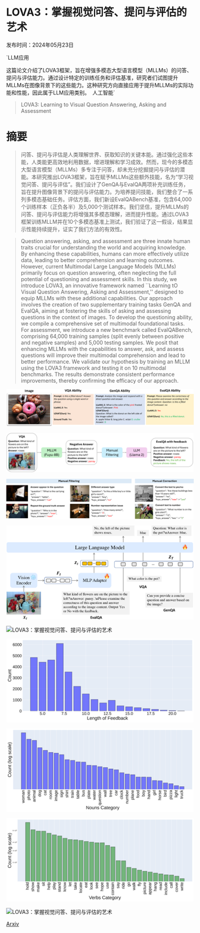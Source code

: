 # LOVA3：掌握视觉问答、提问与评估的艺术

发布时间：2024年05月23日

`LLM应用

这篇论文介绍了LOVA3框架，旨在增强多模态大型语言模型（MLLMs）的问答、提问与评估能力。通过设计特定的训练任务和评估基准，研究者们试图提升MLLMs在图像背景下的这些能力。这种研究方向直接应用于提升MLLMs的实际功能和性能，因此属于LLM应用类别。` `人工智能`

> LOVA3: Learning to Visual Question Answering, Asking and Assessment

# 摘要

> 问答、提问与评估是人类理解世界、获取知识的关键本能。通过强化这些本能，人类能更高效地利用数据，增进理解和学习成效。然而，现今的多模态大型语言模型（MLLMs）多专注于问答，却未充分挖掘提问与评估的潜能。本研究推出LOVA3框架，旨在赋予MLLMs这些额外技能，名为“学习视觉问答、提问与评估”。我们设计了GenQA与EvalQA两项补充训练任务，旨在提升图像背景下的提问与评估能力。为培养提问技能，我们整合了一系列多模态基础任务。评估方面，我们新设EvalQABench基准，包含64,000个训练样本（正负各半）及5,000个测试样本。我们坚信，提升MLLMs的问答、提问与评估能力将增强其多模态理解，进而提升性能。通过LOVA3框架训练MLLM并在10个多模态基准上测试，我们验证了这一假设，结果显示性能持续提升，证实了我们方法的有效性。

> Question answering, asking, and assessment are three innate human traits crucial for understanding the world and acquiring knowledge. By enhancing these capabilities, humans can more effectively utilize data, leading to better comprehension and learning outcomes. However, current Multimodal Large Language Models (MLLMs) primarily focus on question answering, often neglecting the full potential of questioning and assessment skills. In this study, we introduce LOVA3, an innovative framework named ``Learning tO Visual Question Answering, Asking and Assessment,'' designed to equip MLLMs with these additional capabilities. Our approach involves the creation of two supplementary training tasks GenQA and EvalQA, aiming at fostering the skills of asking and assessing questions in the context of images. To develop the questioning ability, we compile a comprehensive set of multimodal foundational tasks. For assessment, we introduce a new benchmark called EvalQABench, comprising 64,000 training samples (split evenly between positive and negative samples) and 5,000 testing samples. We posit that enhancing MLLMs with the capabilities to answer, ask, and assess questions will improve their multimodal comprehension and lead to better performance. We validate our hypothesis by training an MLLM using the LOVA3 framework and testing it on 10 multimodal benchmarks. The results demonstrate consistent performance improvements, thereby confirming the efficacy of our approach.

![LOVA3：掌握视觉问答、提问与评估的艺术](../../../paper_images/2405.14974/x1.png)

![LOVA3：掌握视觉问答、提问与评估的艺术](../../../paper_images/2405.14974/x2.png)

![LOVA3：掌握视觉问答、提问与评估的艺术](../../../paper_images/2405.14974/x3.png)

![LOVA3：掌握视觉问答、提问与评估的艺术](../../../paper_images/2405.14974/x4.png)

![LOVA3：掌握视觉问答、提问与评估的艺术](../../../paper_images/2405.14974/x6.png)

![LOVA3：掌握视觉问答、提问与评估的艺术](../../../paper_images/2405.14974/x7.png)

![LOVA3：掌握视觉问答、提问与评估的艺术](../../../paper_images/2405.14974/x8.png)

![LOVA3：掌握视觉问答、提问与评估的艺术](../../../paper_images/2405.14974/x9.png)

![LOVA3：掌握视觉问答、提问与评估的艺术](../../../paper_images/2405.14974/x10.png)

[Arxiv](https://arxiv.org/abs/2405.14974)